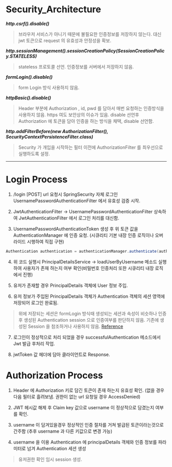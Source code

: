 # Security_Architecture

***http.csrf().disable()***
> 브라우저 서비스가 아니기 때문에 불필요한 인증정보를 저장하지 않는다. 대신 jwt 토큰으로 request 의 유효성과 안정성을 확보.

***http.sessionManagement().sessionCreationPolicy(SessionCreationPolicy.STATELESS)***
> stateless 프로토콜 선언. 인증정보를 서버에서 저장하지 않음.

***formLogin().disable()***
> form Login 방식 사용하지 않음.

***httpBasic().disable()***
> Header 부분에 Authorization , id, pwd 를 담아서 매번 요청하는 인증방식을 사용하지 않음.  https 여도 보안상의 이슈가 있음.
> disable 선언후 Authorization 에 토큰을 담아 인증을 하는 방식을 채택, disable 선언함.

***http.addFilterBefore(new AuthorizationFilter(), SecurityContextPersistenceFilter.class)***
> Security 가 개입을 시작하는 필터 이전에 AuthorizationFilter 를 최우선으로 실행하도록 설정.

---

# Login Process

1. /login [POST] url 요청시 SpringSecurity 자체 로그인 UsernamePasswordAuthenticationFilter 에서 유효성 검증 시작.

2. JwtAuthenticationFilter -> UsernamePasswordAuthenticationFilter 상속하여 JwtAuthenticationFilter 에서 로그인 처리를 대신함.

3. UsernamePasswordAuthenticationToken 생성 후 위 토큰 값을 AuthenticationManager 에 인증 요청. 
(시큐리티 기본 내장 인증 로직이나 오버라이드 시행하여 직접 구현)
```java
Authentication authentication = authenticationManager.authenticate(authenticationToken);
```
4. 위 코드 실행시 PrincipalDetailsService -> loadUserByUsername 메소드 실행하여 사용자가 존재 하는지 여부 확인(비밀번호 인증처리 또한 시큐리티 내장 로직에서 진행)

5. 유저가 존재할 경우 PrincipalDetails 객체에 User 정보 주입.

6. 유저 정보가 주입된 PrincipalDetails 객체가 Authentication 객체의 세션 영역에 저장되어 로그인 완료됨.
> 위에 저장되는 세션은 formLogin 방식때 생성되는 세션과 속성이 비슷하나 인증후 생성된 Authentication session 으로 인증여부를 판단하지 않음. 
> 기존에 생성된 Session 을 참조하거나 사용하지 않음.
[Reference](https://www.inflearn.com/questions/34886)

7. 로그인이 정상적으로 처리 되었을 경우 successfulAuthentication 메소드에서 Jwt 발급 후처리 작업.

8. jwtToken 값 헤더에 담아 클라이언트로 Response.

# Authorization Process

1. Header 에 Authorization 키로 담긴 토큰이 존재 하는지 유효성 확인. (없을 경우 다음 필터로 흘려보냄. 권한이 없는 url 요청일 경우 AccessDenied)

2. JWT 헤시값 해제 후 Claim key 값으로 username 이 정상적으로 담겼는지 여부를 확인.

3. username 이 담겨있을경우 정상적인 인증 절차를 거쳐 발급된 토큰이라는것으로 간주함 (추후 username 과 다른 키값으로 변경 가능)

4. username 을 이용 Authentication 에 principalDetails 객체와 인증 정보를 파라미터로 넘겨 Authentication 세션 생성
> 유저권한 확인 임시 session 생성.


